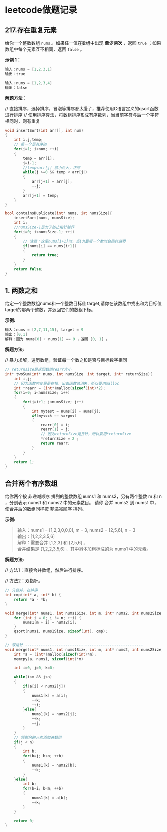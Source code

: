# leetcode做题记录

## 217.存在重复元素

给你一个整数数组 `nums` 。如果任一值在数组中出现 **至少两次** ，返回 `true` ；如果数组中每个元素互不相同，返回 `false` 。

**示例 1：**

```c
输入：nums = [1,2,3,1]
输出：true

输入：nums = [1,2,3,4]
输出：false
```

**解题方法：**

// 直接排序，选择排序，冒泡等排序都太慢了，推荐使用C语言定义的qsort函数进行排序
// 使用排序算法，将数组排序形成有序数列，当当前字符与后一个字符相同时，则有重复

```c
void insertSort(int arr[], int num)
{
    int i,j,temp;
    // 第一个是有序的
    for(i=1; i<num; ++i)
    {
        temp = arr[i];
        j=i-1;
        //temp<arr[j] 前小后大，正序
        while(j >=0 && temp < arr[j])
        {
            arr[j+1] = arr[j];
            --j;
        }
        arr[j+1] = temp;
    }
}

bool containsDuplicate(int* nums, int numsSize){
    insertSort(nums, numsSize);
    int i;
    //numsSize-1是为了防止指针越界
    for(i=0; i<numsSize-1; ++i)
    {
        // 注意：这里nums[i+1]时，当i为最后一个数时会指针越界
        if(nums[i] == nums[i+1])
        {
            return true;
        }
    }
    return false;
}
```

## 1. 两数之和

给定一个整数数组nums和一个整数目标值 target,请你在该数组中找出和为目标值target的那两个整数，并返回它们的数组下标。

**示例:**

``` c
输入：nums = [2,7,11,15], target = 9
输出：[0,1]
解释：因为 nums[0] + nums[1] == 9 ，返回 [0, 1] 。
```

**解题方法:**

// 暴力求解，遍历数组，验证每一个数之和是否与目标数字相同

``` c
// returnsize是返回数组rearr大小
int* twoSum(int* nums, int numsSize, int target, int* returnSize){
    int i,j;
    // 因为函数内变量是在栈，出去函数会消失，所以要用malloc
    int *rearr = (int*)malloc(sizeof(int)*2);
    for(i=0; i<numsSize; i++)
    {
        for(j=i+1; j<numsSize; j++)
        {
            int mytest = nums[i] + nums[j];
            if(mytest == target)
            {
                rearr[0] = i;
                rearr[1] = j;
                // 因为returnSize是指针，所以要用*returnSize
                *returnSize = 2 ;
                return rearr;
            }
        }
    }
    return 1;
}
```

## 合并两个有序数组

给你两个按 非递减顺序 排列的整数数组 nums1 和 nums2，另有两个整数 m 和 n ，分别表示 nums1 和 nums2 中的元素数目。
请你 合并 nums2 到 nums1 中，使合并后的数组同样按 非递减顺序 排列。

**示例:**
> 输入：nums1 = [1,2,3,0,0,0], m = 3, nums2 = [2,5,6], n = 3\
> 输出：[1,2,2,3,5,6]\
> 解释：需要合并 [1,2,3] 和 [2,5,6] 。\
> 合并结果是 [1,2,2,3,5,6] ，其中斜体加粗标注的为 nums1 中的元素。

**解题方法:**

// 方法1：直接合并数组，然后进行排序。

// 方法2：双指针。

``` c
// 先合并，在排序
int cmp(int* a, int* b) {
    return *a - *b;
}

void merge(int* nums1, int nums1Size, int m, int* nums2, int nums2Size, int n) {
    for (int i = 0; i != n; ++i) {
        nums1[m + i] = nums2[i];
    }
    qsort(nums1, nums1Size, sizeof(int), cmp);
}

// 双指针 -----------------------------------------------------
void merge(int* nums1, int nums1Size, int m, int* nums2, int nums2Size, int n){
    int *a = (int*)malloc(sizeof(int)*m);
    memcpy(a, nums1, sizeof(int)*m);

    int i=0, j=0, k=0;

    while(i<m && j<n)
    {
        if(a[i] < nums2[j])
        {
            nums1[k] = a[i];
            ++k;
            ++i;
        }else{
            nums1[k] = nums2[j];
            ++k;
            ++j;
        }
    }
    // 将剩余的元素添加进数组
    if(j < n)
    {
        int b;
        for(b=j; b<n; ++b)
        {
            nums1[k] = nums2[b];
            ++k;
        }
    }else{
        int b;
        for(b=i; b<m; ++b)
        {
            nums1[k] = a[b];
            ++k;
        }
    }

    return 0;
}
```
